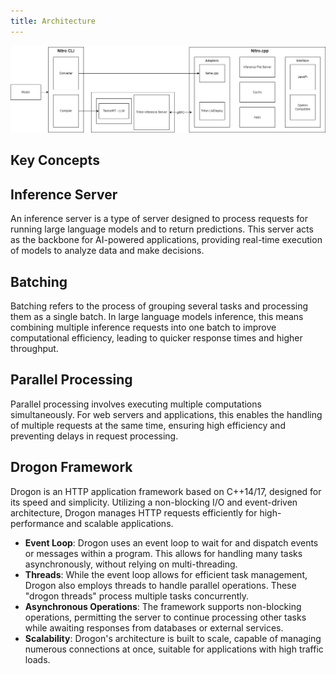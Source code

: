 ```yaml
---
title: Architecture
---
```


![Nitro Architecture](img/architecture.drawio.png)

## Key Concepts

## Inference Server

An inference server is a type of server designed to process requests for running large language models and to return predictions. This server acts as the backbone for AI-powered applications, providing real-time execution of models to analyze data and make decisions.

## Batching

Batching refers to the process of grouping several tasks and processing them as a single batch. In large language models inference, this means combining multiple inference requests into one batch to improve computational efficiency, leading to quicker response times and higher throughput.

## Parallel Processing

Parallel processing involves executing multiple computations simultaneously. For web servers and applications, this enables the handling of multiple requests at the same time, ensuring high efficiency and preventing delays in request processing.

## Drogon Framework

Drogon is an HTTP application framework based on C++14/17, designed for its speed and simplicity. Utilizing a non-blocking I/O and event-driven architecture, Drogon manages HTTP requests efficiently for high-performance and scalable applications.

- **Event Loop**: Drogon uses an event loop to wait for and dispatch events or messages within a program. This allows for handling many tasks asynchronously, without relying on multi-threading.
- **Threads**: While the event loop allows for efficient task management, Drogon also employs threads to handle parallel operations. These "drogon threads" process multiple tasks concurrently.
- **Asynchronous Operations**: The framework supports non-blocking operations, permitting the server to continue processing other tasks while awaiting responses from databases or external services.
- **Scalability**: Drogon's architecture is built to scale, capable of managing numerous connections at once, suitable for applications with high traffic loads.
